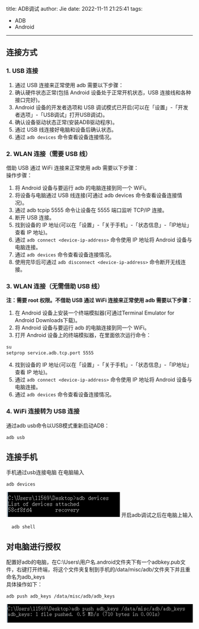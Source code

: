 title: ADB调试
author: Jie
date: 2022-11-11 21:25:41
tags:
  - ADB
  - Android
---

## 连接方式
### 1. USB 连接
1. 通过 USB 连接来正常使用 adb 需要以下步骤：  
2. 确认硬件状态正常(包括 Android 设备处于正常开机状态，USB 连接线和各种接口完好)。
3. Android 设备的开发者选项和 USB 调试模式已开启(可以在「设置」-「开发者选项」-「USB调试」打开USB调试)。
4. 确认设备驱动状态正常(安装ADB驱动程序)。
5. 通过 USB 线连接好电脑和设备后确认状态。
6. 通过 `adb devices` 命令查看设备连接情况。
<!-- more -->
### 2. WLAN 连接（需要 USB 线）
借助 USB 通过 WiFi 连接来正常使用 adb 需要以下步骤：  
操作步骤：  
1. 将 Android 设备与要运行 adb 的电脑连接到同一个 WiFi。
2. 将设备与电脑通过 USB 线连接(可通过 adb devices 命令查看设备连接情况)。
3. 通过 adb tcpip 5555 命令让设备在 5555 端口监听 TCP/IP 连接。
4. 断开 USB 连接。
5. 找到设备的 IP 地址(可以在「设置」-「关于手机」-「状态信息」-「IP地址」查看 IP 地址)。
6. 通过 `adb connect <device-ip-address>` 命令使用 IP 地址将 Android 设备与电脑连接。
7. 通过 `adb devices` 命令查看设备连接情况。
8. 使用完毕后可通过 `adb disconnect <device-ip-address>` 命令断开无线连接。

### 3. WLAN 连接（无需借助 USB 线）
**注：需要 root 权限。不借助 USB 通过 WiFi 连接来正常使用 adb 需要以下步骤：**  
1. 在 Android 设备上安装一个终端模拟器(可通过Terminal Emulator for Android Downloads下载)。
2. 将 Android 设备与要运行 adb 的电脑连接到同一个 WiFi。
3. 打开 Android 设备上的终端模拟器，在里面依次运行命令：
```
su
setprop service.adb.tcp.port 5555
```
4. 找到设备的 IP 地址(可以在「设置」-「关于手机」-「状态信息」-「IP地址」查看 IP 地址)。
5. 通过 `adb connect <device-ip-address>` 命令使用 IP 地址将 Android 设备与电脑连接。
6. 通过 `adb devices` 命令查看设备连接情况。

### 4.  WiFi 连接转为 USB 连接
通过adb usb命令以USB模式重新启动ADB：
```
adb usb
```

## 连接手机
手机通过usb连接电脑
在电脑输入
```
adb devices
```
![](/images/pasted-2.png)
开启adb调试之后在电脑上输入
```
  adb shell
```

## 对电脑进行授权
配置好adb的电脑，在C:\Users\用户名\.android文件夹下有一个adbkey.pub文件，右键打开终端，将这个文件夹复制到手机的/data/misc/adb/文件夹下并且重命名为adb_keys  
具体操作如下：
```
adb push adb_keys /data/misc/adb/adb_keys
```
![](/images/pasted-3.png)